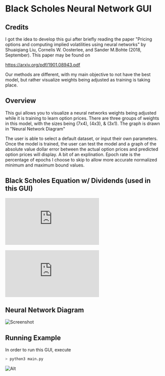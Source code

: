 # Black Scholes Neural Network GUI

## Credits

I got the idea to develop this gui after briefly reading the paper "Pricing options and computing implied volatilities
using neural networks" by Shuaiqiang Liu, Cornelis W. Oosterlee, and Sander M.Bohte (2018, September). This paper may be found on 

https://arxiv.org/pdf/1901.08943.pdf

Our methods are different, with my main objective to not have the best model, but rather visualize weights being adjusted as training is taking place.
 

## Overview

This gui allows you to visualize a neural networks weights being adjusted while it is training to learn option prices. There are three groups of weights in this model, with the sizes being (7x4), (4x3), & (3x1). The graph is drawn in "Neural Network Diagram"

The user is able to select a default dataset, or input their own parameters. Once the model is trained, the user can test the model and a graph of the absolute value dollar error between the actual option prices and predicted option prices will display. A bit of an explination. Epoch rate is the percentage of epochs I choose to skip to allow more accurate normalized minimum and maximum bound values. 

## Black Scholes Equation w/ Dividends (used in this GUI)


![Equation](https://latex.codecogs.com/gif.latex?BS_%7Bcall%7D%20%3D%20Se%5E%7B-qt%7DN%28d_1%29-Ke%5E%7B-rt%7DN%28d_2%29)
<br/><br/>
![Equation](https://latex.codecogs.com/gif.latex?BS_%7Bput%7D%20%3D%20Ke%5E%7B-rt%7DN%28-d_2%29%20-%20Se%5E%7B-qt%7DN%28-d_1%29)

## Neural Network Diagram

![Screenshot](https://github.com/MoSharieff/BSNeuralNet/blob/master/images/nnet.png)

## Running Example

In order to run this GUI, execute
```sh
> python3 main.py
```

![Alt](https://github.com/MoSharieff/BSNeuralNet/blob/master/images/demo.gif)
